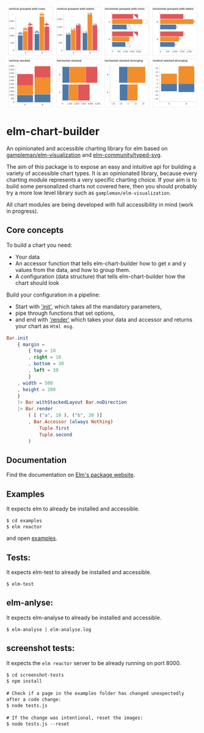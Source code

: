 ![elm-chart-builder](https://raw.githubusercontent.com/data-viz-lab/elm-chart-builder/master/images/elm-chart-builder.png "elm-chart-builder-example")

# elm-chart-builder
An opinionated and accessible charting library for elm based on [gampleman/elm-visualization](https://github.com/gampleman/elm-visualization) and [elm-community/typed-svg](https://package.elm-lang.org/packages/elm-community/typed-svg/latest/).

The aim of this package is to expose an easy and intuitive api for building a variety of accessible chart types. 
It is an opinionated library, because every charting module represents a very specific charting choice. If your aim is to build some personalized charts not covered here, then you should probably try a more low level library such as `gampleman/elm-visualization`.

All chart modules are being developed with full accessibility in mind (work in progress).

## Core concepts

To build a chart you need:
- Your data
- An accessor function that tells elm-chart-builder how to get x and y values from the data, and how to group them.
- A configuration (data structure) that tells elm-chart-builder how the chart should look

Build your configuration in a pipeline: 
- Start with ['init'](https://package.elm-lang.org/packages/data-viz-lab/elm-chart-builder/latest/Chart-Bar#init), which takes all the mandatory parameters,
- pipe through functions that set options,
- and end with ['render'](https://package.elm-lang.org/packages/data-viz-lab/elm-chart-builder/latest/Chart-Bar#render) which takes your data and accessor and returns your chart as `Html msg`.

```elm
Bar.init
    { margin =
        { top = 10
        , right = 10
        , bottom = 30
        , left = 30
        }
    , width = 500
    , height = 200
    }
    |> Bar.withStackedLayout Bar.noDirection
    |> Bar.render
        ( [ ("a", 10 ), ("b", 20 )]
        , Bar.Accessor (always Nothing)
            Tuple.first
            Tuple.second
        )
```


## Documentation

Find the documentation on [Elm's package website](https://package.elm-lang.org/packages/data-viz-lab/elm-chart-builder/latest/).

## Examples

It expects elm to already be installed and accessible.

```shell
$ cd examples
$ elm reactor
```

and open [examples](https://localhost:8000).

## Tests:

It expects elm-test to already be installed and accessible.

```shell
$ elm-test
```

## elm-anlyse:

It expects elm-analyse to already be installed and accessible.

```shell
$ elm-analyse | elm-analyse.log
```

## screenshot tests:

It expects the `elm reactor` server to be already running on port 8000.

```shell
$ cd screenshot-tests
$ npm install

# Check if a page in the examples folder has changed unexpectedly after a code change:
$ node tests.js

# If the change was intentional, reset the images:
$ node tests.js --reset
```


